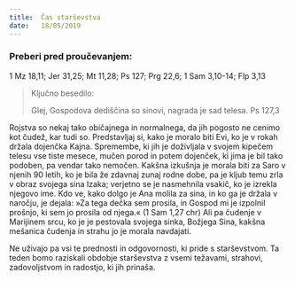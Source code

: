 ```yaml
---
title:  Čas starševstva
date:   18/05/2019
---
```


### Preberi pred proučevanjem:
1 Mz 18,11; Jer 31,25; Mt 11,28; Ps 127; Prg 22,6; 1 Sam 3,10-14; Flp 3,13

> <p>Ključno besedilo:</p>
> Glej, Gospodova dediščina so sinovi, nagrada je sad telesa. Ps 127,3

Rojstva so nekaj tako običajnega in normalnega, da jih pogosto ne cenimo kot čudež, kar tudi so. Predstavljaj si, kako je moralo biti Evi, ko je v rokah držala dojenčka Kajna. Spremembe, ki jih je doživljala v svojem kipečem telesu vse tiste mesece, mučen porod in potem dojenček, ki jima je bil tako podoben, pa vendar tako nemočen. Kakšna izkušnja je morala biti za Saro v njenih 90 letih, ko je bila že zdavnaj zunaj rodne dobe, pa je kljub temu zrla v obraz svojega sina Izaka; verjetno se je nasmehnila vsakič, ko je izrekla njegovo ime. Kdo ve, kako dolgo je Ana molila za sina, in ko ga je držala v naročju, je dejala: »Za tega dečka sem prosila, in Gospod mi je izpolnil prošnjo, ki sem jo prosila od njega.« (1 Sam 1,27 chr) Ali pa čudenje v Marijinem srcu, ko je je pestovala svojega sinka, Božjega Sina, kakšna mešanica čudenja in strahu jo je morala navdajati.

Ne uživajo pa vsi te prednosti in odgovornosti, ki pride s starševstvom. Ta teden bomo raziskali obdobje starševstva z vsemi težavami, strahovi, zadovoljstvom in radostjo, ki jih prinaša.
